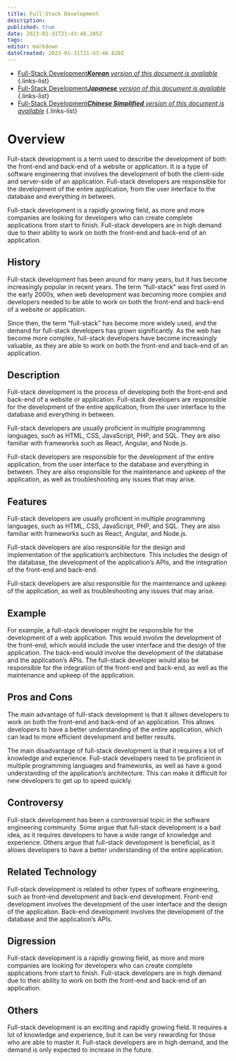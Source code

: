 ```yaml
---
title: Full-Stack Development
description: 
published: true
date: 2023-01-31T21:43:48.285Z
tags: 
editor: markdown
dateCreated: 2023-01-31T21:43:46.620Z
---
```


- [Full-Stack Development***Korean** version of this document is available*](/ko/Knowledge-base/Dictionary/full-stack-development)
{.links-list}
- [Full-Stack Development***Japanese** version of this document is available*](/ja/Knowledge-base/Dictionary/full-stack-development)
{.links-list}
- [Full-Stack Development***Chinese Simplified** version of this document is available*](/zh/Knowledge-base/Dictionary/full-stack-development)
{.links-list}


# Overview
Full-stack development is a term used to describe the development of both the front-end and back-end of a website or application. It is a type of software engineering that involves the development of both the client-side and server-side of an application. Full-stack developers are responsible for the development of the entire application, from the user interface to the database and everything in between.

Full-stack development is a rapidly growing field, as more and more companies are looking for developers who can create complete applications from start to finish. Full-stack developers are in high demand due to their ability to work on both the front-end and back-end of an application.

## History
Full-stack development has been around for many years, but it has become increasingly popular in recent years. The term “full-stack” was first used in the early 2000s, when web development was becoming more complex and developers needed to be able to work on both the front-end and back-end of a website or application.

Since then, the term “full-stack” has become more widely used, and the demand for full-stack developers has grown significantly. As the web has become more complex, full-stack developers have become increasingly valuable, as they are able to work on both the front-end and back-end of an application.

## Description
Full-stack development is the process of developing both the front-end and back-end of a website or application. Full-stack developers are responsible for the development of the entire application, from the user interface to the database and everything in between.

Full-stack developers are usually proficient in multiple programming languages, such as HTML, CSS, JavaScript, PHP, and SQL. They are also familiar with frameworks such as React, Angular, and Node.js.

Full-stack developers are responsible for the development of the entire application, from the user interface to the database and everything in between. They are also responsible for the maintenance and upkeep of the application, as well as troubleshooting any issues that may arise.

## Features
Full-stack developers are usually proficient in multiple programming languages, such as HTML, CSS, JavaScript, PHP, and SQL. They are also familiar with frameworks such as React, Angular, and Node.js.

Full-stack developers are also responsible for the design and implementation of the application’s architecture. This includes the design of the database, the development of the application’s APIs, and the integration of the front-end and back-end.

Full-stack developers are also responsible for the maintenance and upkeep of the application, as well as troubleshooting any issues that may arise.

## Example
For example, a full-stack developer might be responsible for the development of a web application. This would involve the development of the front-end, which would include the user interface and the design of the application. The back-end would involve the development of the database and the application’s APIs. The full-stack developer would also be responsible for the integration of the front-end and back-end, as well as the maintenance and upkeep of the application.

## Pros and Cons
The main advantage of full-stack development is that it allows developers to work on both the front-end and back-end of an application. This allows developers to have a better understanding of the entire application, which can lead to more efficient development and better results.

The main disadvantage of full-stack development is that it requires a lot of knowledge and experience. Full-stack developers need to be proficient in multiple programming languages and frameworks, as well as have a good understanding of the application’s architecture. This can make it difficult for new developers to get up to speed quickly.

## Controversy
Full-stack development has been a controversial topic in the software engineering community. Some argue that full-stack development is a bad idea, as it requires developers to have a wide range of knowledge and experience. Others argue that full-stack development is beneficial, as it allows developers to have a better understanding of the entire application.

## Related Technology
Full-stack development is related to other types of software engineering, such as front-end development and back-end development. Front-end development involves the development of the user interface and the design of the application. Back-end development involves the development of the database and the application’s APIs.

## Digression
Full-stack development is a rapidly growing field, as more and more companies are looking for developers who can create complete applications from start to finish. Full-stack developers are in high demand due to their ability to work on both the front-end and back-end of an application.

## Others
Full-stack development is an exciting and rapidly growing field. It requires a lot of knowledge and experience, but it can be very rewarding for those who are able to master it. Full-stack developers are in high demand, and the demand is only expected to increase in the future.